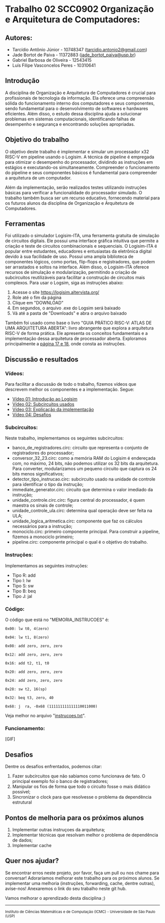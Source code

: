 # Trabalho 02 SCC0902 Organização e Arquitetura de Computadores:

## Autores:

* Tarcídio Antônio Júnior - 10748347 (tarcidio.antonio2@gmail.com)
* Jade Bortot de Paiva - 11372883 (jade_bortot_paiva@usp.br)
* Gabriel Barbosa de Oliveira - 12543415
* Luís Filipe Vasconcelos Peres - 10310641

## Introdução

  A disciplina de Organização e Arquitetura de Computadores é crucial para profissionais de tecnologia da informação. Ela oferece uma compreensão sólida do funcionamento interno dos computadores e seus componentes, sendo fundamental para o desenvolvimento de softwares e hardwares eficientes. Além disso, o estudo dessa disciplina ajuda a solucionar problemas em sistemas computacionais, identificando falhas de desempenho e segurança e encontrando soluções apropriadas.

## Objetivo do trabalho
  
O objetivo deste trabalho é implementar e simular um processador x32 RISC-V em pipeline usando o Logisim. A técnica de pipeline é empregada para otimizar o desempenho do processador, dividindo as instruções em estágios e executando-os simultaneamente. Compreender o funcionamento do pipeline e seus componentes básicos é fundamental para compreender a arquitetura de um computador.

Além da implementação, serão realizados testes utilizando instruções básicas para verificar a funcionalidade do processador simulado. O trabalho também busca ser um recurso educativo, fornecendo material para os futuros alunos da disciplina de Organização e Arquitetura de Computadores.
  
## Ferramentas

Foi utilizado o simulador Logisim-ITA, uma ferramenta gratuita de simulação de circuitos digitais. Ele possui uma interface gráfica intuitiva que permite a criação e teste de circuitos combinacionais e sequenciais. O Logisim-ITA é popular entre estudantes, educadores e entusiastas da eletrônica digital devido à sua facilidade de uso. Possui uma ampla biblioteca de componentes lógicos, como portas, flip-flops e registradores, que podem ser arrastados e soltos na interface. Além disso, o Logisim-ITA oferece recursos de simulação e modularização, permitindo a criação de subcircuitos reutilizáveis para facilitar a construção de circuitos mais complexos.
  Para usar o Logsim, siga as instruções abaixo:
 1. Acesse o site https://logisim.altervista.org/
 2. Role até o fim da página
 3. Clique em "DOWNLOAD"
 4. Em segundos, o arquivo .exe do Logsim será baixado
 5. Vá até a pasta de "Downloads" e abra o arquivo baixado
   
Também foi usado como base o livro "GUIA PRÁTICO RISC-V: ATLAS DE UMA ARQUITETURA ABERTA": livro abrangente que explora a arquitetura RISC-V de forma prática. Ele apresenta os conceitos fundamentais e a implementação dessa arquitetura de processador aberta. Exploramos principalmente a [página 17 e 18](https://github.com/tarcidio/trabalho-org-arq-comp-02/blob/main/instrucoes_risc_v.pdf), onde consta as instruções.
    
## Discussão e resultados

### Vídeos:
Para facilitar a discussão de todo o trabalho, fizemos vídeos que descrevem melhor os componentes e a implementação. Segue:

* [Vídeo 01: Introdução ao Logisim](https://www.youtube.com/watch?v=ZZsND2eOAwo)
* [Vídeo 02: Subcircuitos usados](https://www.youtube.com/watch?v=1rVrc5WXauU)
* [Vídeo 03: Explicação da implementação](https://www.youtube.com/watch?v=ZJE4mW0OjPg)
* [Vídeo 04: Desafios](https://www.youtube.com/watch?v=-ZBtMzy1AJU)

### Subcircuitos:
Neste trabalho, implementamos os seguintes subcircuitos:
* banco_de_registradores.circ: circuito que representa o conjunto de registradores do processador;
* conversor_32_23.circ: como a memória RAM do Logisim é endereçada com, no máximo, 24 bits, não podemos utilizar os 32 bits da arquitetura. Para converter, modularizamos um pequeno circuito que captura os 24 bits menos significativos;
* detector_tipo_instrucao.circ: subcircuito usado na unidade de controle para identificar o tipo da instrução;
* immediate_generator.circ: circuito que determina o valor imediado da instrução;
* unidade_controle.circ.circ: figura central do processador, é quem maestra os sinais de controle;
* unidade_controle_ula.circ: determina qual operação deve ser feita na ULA;
* unidade_logica_aritmetica.circ: componente que faz os cálculos necessários para a instrução;
* monociclo.circ: primeiro componente principal. Para construir a pipeline, fizemos a monociclo primeiro;
* pipeline.circ: componente principal o qual é o objetivo do trabalho.

### Instruções:
Implementamos as seguintes instruções:
* Tipo R: add
* Tipo I: lw
* Tipo S: sw
* Tipo B: beq
* Tipo J: jal

### Código:
O código que está no "MEMORIA_INSTRUCOES" é:

`0x00: lw t0, 4(zero)`

`0x04: lw t1, 8(zero)`

`0x08: add zero, zero, zero`

`0x12: add zero, zero, zero`

`0x16: add t2, t1, t0`

`0x20: add zero, zero, zero`

`0x24: add zero, zero, zero`

`0x28: sw t2, 16(sp)`

`0x32: beq t3, zero, 40`

`0x68: j  ra, -0x68 (111111111111110011000)`

Veja melhor no arquivo "[instrucoes.txt](https://github.com/tarcidio/trabalho-org-arq-comp-02/blob/main/instrucoes.txt)".

### Funcionamento:

[GIF]

## Desafios
  Dentre os desafios enfrentados, podemos citar:
  1. Fazer subcircuitos que não sabiamos como funcionava de fato. O principal exemplo foi o banco de registradores;
  2. Manipular os fios de forma que todo o circuito fosse o mais didático possível;
  3. Sincronizar o clock para que resolvesse o problema da dependência estrutural

## Pontos de melhoria para os próximos alunos

1. Implementar outras instruçoes da arquitetura;
2. Implementar técnicas que resolvam melhor o problema de dependência de dados;
3. Implementar cache

## Quer nos ajudar?

Se encontrar erros neste projeto, por favor, faça um pull ou nos chame para conversar! Adoraríamos melhorar este trabalho para os próximos alunos. Se implementar uma melhoria (instruções, forwarding, cache, dentre outras), avise-nos! Anexaremos o link do seu trabalho neste git hub.


Vamos melhorar o aprendizado desta disciplina ;)

---

<sup>Instituto de Ciências Matemáticas e de Computação (ICMC) - Universidade de São Paulo (USP)</sup>

